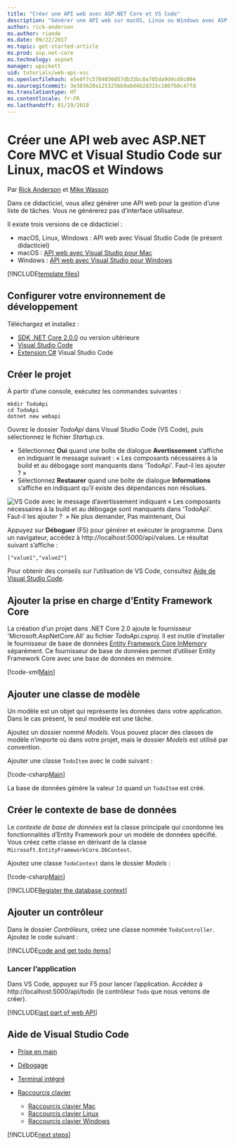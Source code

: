 ```yaml
---
title: "Créer une API web avec ASP.NET Core et VS Code"
description: "Générer une API web sur macOS, Linux ou Windows avec ASP.NET Core MVC et Visual Studio Code"
author: rick-anderson
ms.author: riande
ms.date: 09/22/2017
ms.topic: get-started-article
ms.prod: asp.net-core
ms.technology: aspnet
manager: wpickett
uid: tutorials/web-api-vsc
ms.openlocfilehash: e5e0f7c5704036057db33bc8a705da9d4cd8c004
ms.sourcegitcommit: 3e303620a125325bb9abd4b2d315c106fb8c47fd
ms.translationtype: HT
ms.contentlocale: fr-FR
ms.lasthandoff: 01/19/2018
---
```

# <a name="create-a-web-api-with-aspnet-core-mvc-and-visual-studio-code-on-linux-macos-and-windows"></a>Créer une API web avec ASP.NET Core MVC et Visual Studio Code sur Linux, macOS et Windows

Par [Rick Anderson](https://twitter.com/RickAndMSFT) et [Mike Wasson](https://github.com/mikewasson)

Dans ce didacticiel, vous allez générer une API web pour la gestion d’une liste de tâches. Vous ne générerez pas d’interface utilisateur.

Il existe trois versions de ce didacticiel :

* macOS, Linux, Windows : API web avec Visual Studio Code (le présent didacticiel)
* macOS : [API web avec Visual Studio pour Mac](xref:tutorials/first-web-api-mac)
* Windows : [API web avec Visual Studio pour Windows](xref:tutorials/first-web-api)

<!-- WARNING: The code AND images in this doc are used by uid: tutorials/web-api-vsc, tutorials/first-web-api-mac and tutorials/first-web-api. If you change any code/images in this tutorial, update uid: tutorials/web-api-vsc -->

[!INCLUDE[template files](../includes/webApi/intro.md)]

## <a name="set-up-your-development-environment"></a>Configurer votre environnement de développement

Téléchargez et installez :
- [SDK .NET Core 2.0.0](https://www.microsoft.com/net/core) ou version ultérieure
- [Visual Studio Code](https://code.visualstudio.com)
- [Extension C#](https://marketplace.visualstudio.com/items?itemName=ms-vscode.csharp) Visual Studio Code

## <a name="create-the-project"></a>Créer le projet

À partir d’une console, exécutez les commandes suivantes :

```console
mkdir TodoApi
cd TodoApi
dotnet new webapi
```

Ouvrez le dossier *TodoApi* dans Visual Studio Code (VS Code), puis sélectionnez le fichier *Startup.cs*.

- Sélectionnez **Oui** quand une boîte de dialogue **Avertissement** s’affiche en indiquant le message suivant : « Les composants nécessaires à la build et au débogage sont manquants dans 'TodoApi'. Faut-il les ajouter ? »
- Sélectionnez **Restaurer** quand une boîte de dialogue **Informations** s’affiche en indiquant qu’il existe des dépendances non résolues.

<!-- uid: tutorials/first-mvc-app-xplat/start-mvc uses the pic below. If you change it, make sure it's consistent -->

![VS Code avec le message d’avertissement indiquant « Les composants nécessaires à la build et au débogage sont manquants dans 'TodoApi'. Faut-il les ajouter ?  » Ne plus demander, Pas maintenant, Oui](web-api-vsc/_static/vsc_restore.png)

Appuyez sur **Déboguer** (F5) pour générer et exécuter le programme. Dans un navigateur, accédez à http://localhost:5000/api/values. Le résultat suivant s’affiche :

`["value1","value2"]`

Pour obtenir des conseils sur l’utilisation de VS Code, consultez [Aide de Visual Studio Code](#visual-studio-code-help).

## <a name="add-support-for-entity-framework-core"></a>Ajouter la prise en charge d’Entity Framework Core

La création d’un projet dans .NET Core 2.0 ajoute le fournisseur 'Microsoft.AspNetCore.All' au fichier *TodoApi.csproj*. Il est inutile d’installer le fournisseur de base de données [Entity Framework Core InMemory](https://docs.microsoft.com/ef/core/providers/in-memory/) séparément. Ce fournisseur de base de données permet d’utiliser Entity Framework Core avec une base de données en mémoire.

[!code-xml[Main](web-api-vsc/sample/TodoApi/TodoApi.csproj?highlight=12)]

## <a name="add-a-model-class"></a>Ajouter une classe de modèle

Un modèle est un objet qui représente les données dans votre application. Dans le cas présent, le seul modèle est une tâche.

Ajoutez un dossier nommé *Models*. Vous pouvez placer des classes de modèle n’importe où dans votre projet, mais le dossier *Models* est utilisé par convention.

Ajouter une classe `TodoItem` avec le code suivant :

[!code-csharp[Main](first-web-api/sample/TodoApi/Models/TodoItem.cs)]

La base de données génère la valeur `Id` quand un `TodoItem` est créé.

## <a name="create-the-database-context"></a>Créer le contexte de base de données

Le *contexte de base de données* est la classe principale qui coordonne les fonctionnalités d’Entity Framework pour un modèle de données spécifié. Vous créez cette classe en dérivant de la classe `Microsoft.EntityFrameworkCore.DbContext`.

Ajoutez une classe `TodoContext` dans le dossier *Models* :

[!code-csharp[Main](first-web-api/sample/TodoApi/Models/TodoContext.cs)]

[!INCLUDE[Register the database context](../includes/webApi/register_dbContext.md)]

## <a name="add-a-controller"></a>Ajouter un contrôleur

Dans le dossier *Contrôleurs*, créez une classe nommée `TodoController`. Ajoutez le code suivant :

[!INCLUDE[code and get todo items](../includes/webApi/getTodoItems.md)]

### <a name="launch-the-app"></a>Lancer l’application

Dans VS Code, appuyez sur F5 pour lancer l’application. Accédez à http://localhost:5000/api/todo (le contrôleur `Todo` que nous venons de créer).

[!INCLUDE[last part of web API](../includes/webApi/end.md)]

## <a name="visual-studio-code-help"></a>Aide de Visual Studio Code

- [Prise en main](https://code.visualstudio.com/docs)
- [Débogage](https://code.visualstudio.com/docs/editor/debugging)
- [Terminal intégré](https://code.visualstudio.com/docs/editor/integrated-terminal)
- [Raccourcis clavier](https://code.visualstudio.com/docs/getstarted/keybindings#_keyboard-shortcuts-reference)

  - [Raccourcis clavier Mac](https://code.visualstudio.com/shortcuts/keyboard-shortcuts-macos.pdf)
  - [Raccourcis clavier Linux](https://code.visualstudio.com/shortcuts/keyboard-shortcuts-linux.pdf)
  - [Raccourcis clavier Windows](https://code.visualstudio.com/shortcuts/keyboard-shortcuts-windows.pdf)

[!INCLUDE[next steps](../includes/webApi/next.md)]


